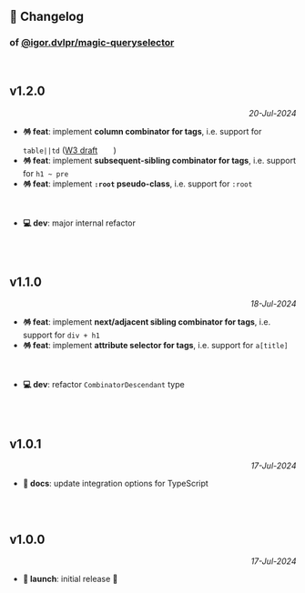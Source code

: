 ## 📒 Changelog

### of [@igor.dvlpr/magic-queryselector](https://github.com/igorskyflyer/npm-magic-queryselector)

<br>

## v1.2.0

<p align="right"><em>20-Jul-2024</em></p>

- **🪅 feat**: implement **column combinator for tags**, i.e. support for `table||td` ([W3 draft](https://drafts.csswg.org/selectors/#the-column-combinator) ![An external link](https://raw.githubusercontent.com/igorskyflyer/igorskyflyer/main/assets/external.svg))
- **🪅 feat**: implement **subsequent-sibling combinator for tags**, i.e. support for `h1 ~ pre`
- **🪅 feat**: implement **`:root` pseudo-class**, i.e. support for `:root`

<br>

- **💻 dev**: major internal refactor

<br>
<br>

## v1.1.0

<p align="right"><em>18-Jul-2024</em></p>

- **🪅 feat**: implement **next/adjacent sibling combinator for tags**, i.e. support for `div + h1`
- **🪅 feat**: implement **attribute selector for tags**, i.e. support for `a[title]`

<br>

- **💻 dev**: refactor `CombinatorDescendant` type

<br>
<br>

## v1.0.1

<p align="right"><em>17-Jul-2024</em></p>

- **📜 docs**: update integration options for TypeScript

<br>
<br>

## v1.0.0

<p align="right"><em>17-Jul-2024</em></p>

- **🚀 launch**: initial release 🎉
